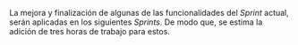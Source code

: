 La mejora y finalización de algunas de las funcionalidades del *Sprint* actual, serán aplicadas en los siguientes *Sprints*. De modo que, se estima la adición de tres horas de trabajo para estos.
